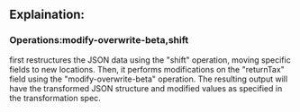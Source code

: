 ## Explaination:
### Operations:modify-overwrite-beta,shift
 first restructures the JSON data using the "shift" operation, moving specific fields to new locations. Then, it performs modifications on the "returnTax" field using the "modify-overwrite-beta" operation. The resulting output will have the transformed JSON structure and modified values as specified in the transformation spec.